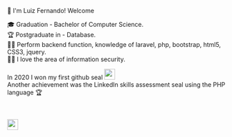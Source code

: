 :vulcan_salute: I'm Luiz Fernando! Welcome

:mortar_board: Graduation - Bachelor of Computer Science.<br>
:trophy: Postgraduate in - Database. <br>
:man_technologist: Perform backend function, knowledge of laravel, php, bootstrap, html5, CSS3, jquery. <br>
:pirate_flag: I love the area of information security.<br>

In 2020 I won my first github seal <img src= "https://github.githubassets.com/images/modules/profile/badge--acv-64.png" width='25' height='25'><br>
Another achievement was the LinkedIn skills assessment seal using the PHP language :trophy:
<br><br><br>

<img src= "https://github.githubassets.com/images/modules/logos_page/Octocat.png" width='25' height='25'><br>

